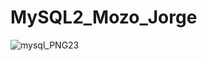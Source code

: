# MySQL2_Mozo_Jorge
![mysql_PNG23](https://github.com/jorgy2910JD/MySQL2_Mozo_Jorge/assets/156432629/c5979ca2-bb5f-49bf-b996-be424b9363e4)
